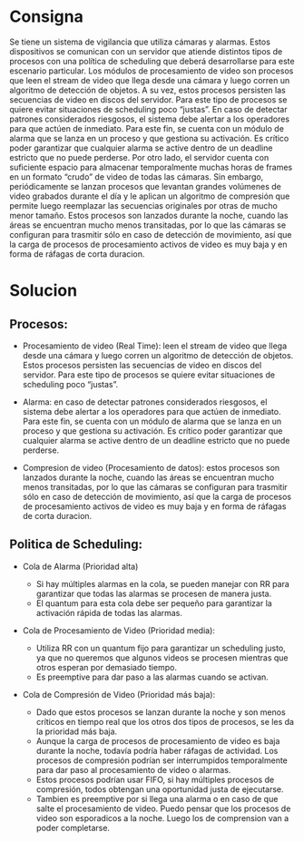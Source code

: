 # Consigna

Se tiene un sistema de vigilancia que utiliza cámaras y alarmas.
Estos dispositivos se comunican con un servidor que atiende distintos tipos de procesos con una política de scheduling que deberá desarrollarse para este escenario particular.
Los módulos de procesamiento de video son procesos que leen el stream de video que llega desde una cámara y luego corren un algoritmo de detección de objetos. A su vez, estos procesos persisten las secuencias de video en discos del servidor. Para este tipo de procesos se quiere evitar situaciones de scheduling poco “justas”.
En caso de detectar patrones considerados riesgosos, el sistema debe alertar a los operadores para
que actúen de inmediato. Para este fin, se cuenta con un módulo de alarma que se lanza en un proceso y que gestiona su activación. Es crítico poder garantizar que cualquier alarma se active dentro de un deadline estricto que no puede perderse.
Por otro lado, el servidor cuenta con suficiente espacio para almacenar temporalmente muchas horas de frames en un formato “crudo” de video de todas las cámaras. Sin embargo, periódicamente se lanzan procesos que levantan grandes volúmenes de video grabados durante el día y le aplican un algoritmo de compresión que permite luego reemplazar las secuencias originales por otras de mucho menor tamaño. Estos procesos son lanzados durante la noche, cuando las áreas se encuentran mucho menos transitadas, por lo que las cámaras se configuran para trasmitir sólo en caso de detección de movimiento, así que la carga de procesos de procesamiento activos de video es muy baja y en forma de ráfagas de corta duracion.

# Solucion

## Procesos:

- Procesamiento de video (Real Time): leen el stream de video que llega desde una cámara y luego corren un algoritmo de detección de objetos. Estos procesos persisten las secuencias de video en discos del servidor.
  Para este tipo de procesos se quiere evitar situaciones de scheduling poco “justas”.

- Alarma: en caso de detectar patrones considerados riesgosos, el sistema debe alertar a los operadores para que actúen de inmediato. Para este fin, se cuenta con un módulo de alarma que se lanza en un proceso y que gestiona su activación.
  Es crítico poder garantizar que cualquier alarma se active dentro de un deadline estricto que no puede perderse.

- Compresion de video (Procesamiento de datos): estos procesos son lanzados durante la noche, cuando las áreas se encuentran mucho menos transitadas, por lo que las cámaras se configuran para trasmitir sólo en caso de detección de movimiento, así que la carga de procesos de procesamiento activos de video es muy baja y en forma de ráfagas de corta duracion.

## Politica de Scheduling:

- Cola de Alarma (Prioridad alta)

  - Si hay múltiples alarmas en la cola, se pueden manejar con RR para garantizar que todas las alarmas se procesen de manera justa.
  - El quantum para esta cola debe ser pequeño para garantizar la activación rápida de todas las alarmas.

- Cola de Procesamiento de Video (Prioridad media):

  - Utiliza RR con un quantum fijo para garantizar un scheduling justo, ya que no queremos que algunos videos se procesen mientras que otros esperan por demasiado tiempo.
  - Es preemptive para dar paso a las alarmas cuando se activan.

- Cola de Compresión de Video (Prioridad más baja):
  - Dado que estos procesos se lanzan durante la noche y son menos críticos en tiempo real que los otros dos tipos de procesos, se les da la prioridad más baja.
  - Aunque la carga de procesos de procesamiento de video es baja durante la noche, todavía podría haber ráfagas de actividad. Los procesos de compresión podrían ser interrumpidos temporalmente para dar paso al procesamiento de video o alarmas.
  - Estos procesos podrían usar FIFO, si hay múltiples procesos de compresión, todos obtengan una oportunidad justa de ejecutarse.
  - Tambien es preemptive por si llega una alarma o en caso de que salte el procesamiento de video. Puedo pensar que los procesos de video son esporadicos a la noche. Luego los de comprension van a poder completarse.
